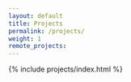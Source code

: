 ```yaml
---
layout: default
title: Projects
permalink: /projects/
weight: 1
remote_projects: 
---
```


{% include projects/index.html %}